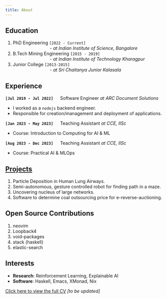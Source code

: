 ```yaml
---
title: About
---
```


## Education
1. PhD Engineering `[2022 - Current]`  
   &emsp;&emsp;&emsp;&emsp;&emsp;&emsp;&emsp;&emsp; - *at Indian Institute of Science, Bangalore*
2. B.Tech Mining Engineering `[2015 - 2019]`  
   &emsp;&emsp;&emsp;&emsp;&emsp;&emsp;&emsp;&emsp; - *at Indian Institute of Technology Kharagpur*
3. Junior College `[2013-2015]`  
   &emsp;&emsp;&emsp;&emsp;&emsp;&emsp;&emsp;&emsp; - *at Sri Chaitanya Junior Kalasala*

## Experience
**`[Jul 2019 - Jul 2022]`** &emsp; Software Engineer *at ARC Document Solutions*

- I worked as a `nodejs` backend engineer.
- Responsible for creation/management and deployment of applications.

**`[Jan 2023 - May 2023]`** &emsp; Teaching Assistant *at CCE, IISc*

- Course: Introduction to Computing for AI & ML

**`[Aug 2023 - Dec 2023]`** &emsp; Teaching Assistant *at CCE, IISc*

- Course: Practical AI & MLOps

## [Projects](./projects.html)
1. Particle Deposition in Human Lung Airways.
2. Semi-autonomous, gesture controlled robot for finding path in a maze.
3. Uncovering nucleus of large networks.
4. Software to determine coal outsourcing price for e-reverse-auctioning.

## Open Source Contributions
1. neovim
2. Loopback4
3. void-packages
4. stack (haskell)
5. elastic-search

## Interests
- **Research**: Reinforcement Learning, Explainable AI
- **Software**: Haskell, Emacs, XMonad, Nix

[Click here to view the full CV](./images/portfolio.pdf) *[to be updated]*
